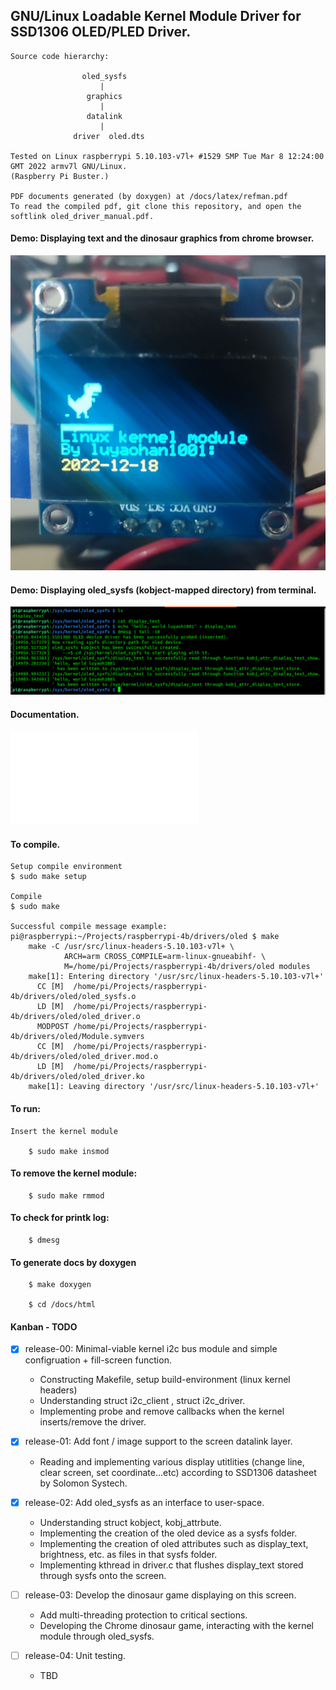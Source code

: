 ## GNU/Linux Loadable Kernel Module Driver for SSD1306 OLED/PLED Driver.

    Source code hierarchy:

                    oled_sysfs
                        |
                     graphics
                        |
                     datalink
                        |
                  driver  oled.dts

    Tested on Linux raspberrypi 5.10.103-v7l+ #1529 SMP Tue Mar 8 12:24:00 GMT 2022 armv7l GNU/Linux.
    (Raspberry Pi Buster.)

    PDF documents generated (by doxygen) at /docs/latex/refman.pdf
    To read the compiled pdf, git clone this repository, and open the softlink oled_driver_manual.pdf.

#### Demo: Displaying text and the dinosaur graphics from chrome browser.
![](docs/misc/demo_graphics.jpg)

#### Demo: Displaying oled_sysfs (kobject-mapped directory) from terminal.
![](docs/misc/demo_oled_sysfs.png)

#### Documentation.

![Click for full documentation](docs/latex/refman.pdf)

#### To compile.

    Setup compile environment
    $ sudo make setup

    Compile
    $ sudo make

    Successful compile message example:
    pi@raspberrypi:~/Projects/raspberrypi-4b/drivers/oled $ make
        make -C /usr/src/linux-headers-5.10.103-v7l+ \
                ARCH=arm CROSS_COMPILE=arm-linux-gnueabihf- \
                M=/home/pi/Projects/raspberrypi-4b/drivers/oled modules
        make[1]: Entering directory '/usr/src/linux-headers-5.10.103-v7l+'
          CC [M]  /home/pi/Projects/raspberrypi-4b/drivers/oled/oled_sysfs.o
          LD [M]  /home/pi/Projects/raspberrypi-4b/drivers/oled/oled_driver.o
          MODPOST /home/pi/Projects/raspberrypi-4b/drivers/oled/Module.symvers
          CC [M]  /home/pi/Projects/raspberrypi-4b/drivers/oled/oled_driver.mod.o
          LD [M]  /home/pi/Projects/raspberrypi-4b/drivers/oled/oled_driver.ko
        make[1]: Leaving directory '/usr/src/linux-headers-5.10.103-v7l+'

#### To run:

    Insert the kernel module

        $ sudo make insmod

#### To remove the kernel module:

        $ sudo make rmmod


#### To check for printk log:

        $ dmesg

#### To generate docs by doxygen

        $ make doxygen

        $ cd /docs/html

#### Kanban - TODO

- [x] release-00: Minimal-viable kernel i2c bus module and simple configruation + fill-screen function.
    - Constructing Makefile, setup build-environment (linux kernel headers)
    - Understanding struct i2c_client , struct i2c_driver.
    - Implementing probe and remove callbacks when the kernel inserts/remove the driver.

- [x] release-01: Add font / image support to the screen datalink layer.
    - Reading and implementing various display utitlities (change line, clear screen, set coordinate...etc) according to SSD1306 datasheet by Solomon Systech.

- [x] release-02: Add oled_sysfs as an interface to user-space.
    - Understanding struct kobject, kobj_attrbute.
    - Implementing the creation of the oled device as a sysfs folder.
    - Implementing the creation of oled attributes such as display_text, brightness, etc. as files in that sysfs folder.
    - Implementing kthread in driver.c that flushes display_text stored through sysfs onto the screen.

- [ ] release-03: Develop the dinosaur game displaying on this screen.
    - Add multi-threading protection to critical sections.
    - Developing the Chrome dinosaur game, interacting with the kernel module through oled_sysfs.

- [ ] release-04: Unit testing.
    - TBD

